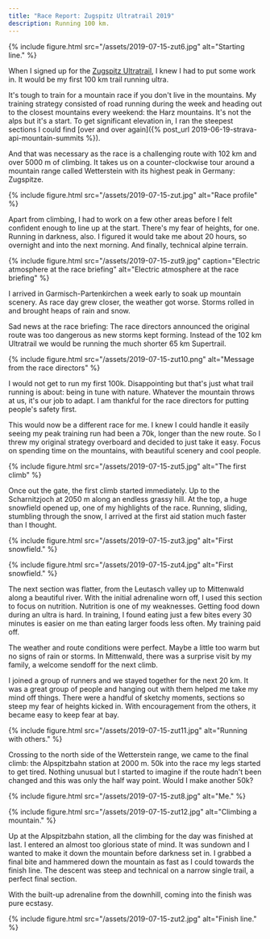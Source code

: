 ```yaml
---
title: "Race Report: Zugspitz Ultratrail 2019"
description: Running 100 km.
---
```


{% include figure.html src="/assets/2019-07-15-zut6.jpg" alt="Starting line." %}

When I signed up for the [Zugspitz Ultratrail](https://zugspitz-ultratrail.com/), I knew I had to put some work in. It would be my first 100 km trail running ultra.

It's tough to train for a mountain race if you don't live in the mountains. My training strategy consisted of road running during the week and heading out to the closest mountains every weekend: the Harz mountains. It's not the alps but it's a start. To get significant elevation in, I ran the steepest sections I could find [over and over again]({% post_url 2019-06-19-strava-api-mountain-summits %}).

And that was necessary as the race is a challenging route with 102 km and over 5000 m of climbing. It takes us on a counter-clockwise tour around a mountain range called Wetterstein with its highest peak in Germany: Zugspitze.

{% include figure.html src="/assets/2019-07-15-zut.jpg" alt="Race profile" %}

Apart from climbing, I had to work on a few other areas before I felt confident enough to line up at the start. There's my fear of heights, for one. Running in darkness, also. I figured it would take me about 20 hours, so overnight and into the next morning. And finally, technical alpine terrain.


{% include figure.html src="/assets/2019-07-15-zut9.jpg" caption="Electric atmosphere at the race briefing" alt="Electric atmosphere at the race briefing" %}

I arrived in Garmisch-Partenkirchen a week early to soak up mountain scenery. As race day grew closer, the weather got worse. Storms rolled in and brought heaps of rain and snow. 

Sad news at the race briefing: The race directors announced the original route was too dangerous as new storms kept forming. Instead of the 102 km Ultratrail we would be running the much shorter 65 km Supertrail.

{% include figure.html src="/assets/2019-07-15-zut10.png" alt="Message from the race directors" %}

I would not get to run my first 100k. Disappointing but that's just what trail running is about: being in tune with nature. Whatever the mountain throws at us, it's our job to adapt. I am thankful for the race directors for putting people's safety first.

This would now be a different race for me. I knew I could handle it easily seeing my peak training run had been a 70k, longer than the new route. So I threw my original strategy overboard and decided to just take it easy. Focus on spending time on the mountains, with beautiful scenery and cool people.

{% include figure.html src="/assets/2019-07-15-zut5.jpg"  alt="The first climb" %}

Once out the gate, the first climb started immediately. Up to the Scharnitzjoch at 2050 m along an endless grassy hill. At the top, a huge snowfield opened up, one of my highlights of the race. Running, sliding, stumbling through the snow, I arrived at the first aid station much faster than I thought.

{% include figure.html src="/assets/2019-07-15-zut3.jpg" alt="First snowfield." %}

{% include figure.html src="/assets/2019-07-15-zut4.jpg" alt="First snowfield." %}

The next section was flatter, from the Leutasch valley up to Mittenwald along a beautiful river. With the initial adrenaline worn off, I used this section to focus on nutrition. Nutrition is one of my weaknesses. Getting food down during an ultra is hard. In training, I found eating just a few bites every 30 minutes is easier on me than eating larger foods less often. My training paid off.

The weather and route conditions were perfect. Maybe a little too warm but no signs of rain or storms. In Mittenwald, there was a surprise visit by my family, a welcome sendoff for the next climb. 

I joined a group of runners and we stayed together for the next 20 km. It was a great group of people and hanging out with them helped me take my mind off things. There were a handful of sketchy moments, sections so steep my fear of heights kicked in. With encouragement from the others, it became easy to keep fear at bay.

{% include figure.html src="/assets/2019-07-15-zut11.jpg" alt="Running with others." %}

Crossing to the north side of the Wetterstein range, we came to the final climb: the Alpspitzbahn station at 2000 m. 50k into the race my legs started to get tired. Nothing unusual but I started to imagine if the route hadn't been changed and this was only the half way point. Would I make another 50k?

{% include figure.html src="/assets/2019-07-15-zut8.jpg" alt="Me." %}

{% include figure.html src="/assets/2019-07-15-zut12.jpg" alt="Climbing a mountain." %}


Up at the Alpspitzbahn station, all the climbing for the day was finished at last. I entered an almost too glorious state of mind. It was sundown and I wanted to make it down the mountain before darkness set in. I grabbed a final bite and hammered down the mountain as fast as I could towards the finish line. The descent was steep and technical on a narrow single trail, a perfect final section.

With the built-up adrenaline from the downhill, coming into the finish was pure ecstasy. 

{% include figure.html src="/assets/2019-07-15-zut2.jpg" alt="Finish line." %}
